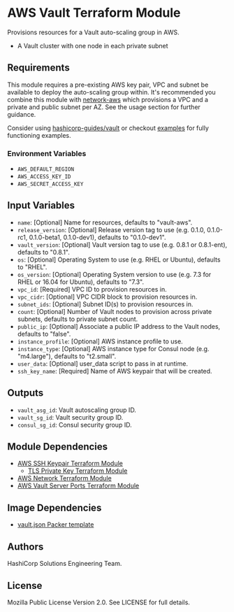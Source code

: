 # AWS Vault Terraform Module

Provisions resources for a Vault auto-scaling group in AWS.

- A Vault cluster with one node in each private subnet

## Requirements

This module requires a pre-existing AWS key pair, VPC and subnet be available to deploy the auto-scaling group within. It's recommended you combine this module with [network-aws](https://github.com/hashicorp-modules/network-aws/) which provisions a VPC and a private and public subnet per AZ. See the usage section for further guidance.

Consider using [hashicorp-guides/vault](https://github.com/hashicorp-guides/vault/blob/master/terraform-aws/) or checkout [examples](./examples) for fully functioning examples.

### Environment Variables

- `AWS_DEFAULT_REGION`
- `AWS_ACCESS_KEY_ID`
- `AWS_SECRET_ACCESS_KEY`

## Input Variables

- `name`: [Optional] Name for resources, defaults to "vault-aws".
- `release_version`: [Optional] Release version tag to use (e.g. 0.1.0, 0.1.0-rc1, 0.1.0-beta1, 0.1.0-dev1), defaults to "0.1.0-dev1".
- `vault_version`: [Optional] Vault version tag to use (e.g. 0.8.1 or 0.8.1-ent), defaults to "0.8.1".
- `os`: [Optional] Operating System to use (e.g. RHEL or Ubuntu), defaults to "RHEL".
- `os_version`: [Optional] Operating System version to use (e.g. 7.3 for RHEL or 16.04 for Ubuntu), defaults to "7.3".
- `vpc_id`: [Required] VPC ID to provision resources in.
- `vpc_cidr`: [Optional] VPC CIDR block to provision resources in.
- `subnet_ids`: [Optional] Subnet ID(s) to provision resources in.
- `count`: [Optional] Number of Vault nodes to provision across private subnets, defaults to private subnet count.
- `public_ip`: [Optional] Associate a public IP address to the Vault nodes, defaults to "false".
- `instance_profile`: [Optional] AWS instance profile to use.
- `instance_type`: [Optional] AWS instance type for Consul node (e.g. "m4.large"), defaults to "t2.small".
- `user_data`: [Optional] user_data script to pass in at runtime.
- `ssh_key_name`: [Required] Name of AWS keypair that will be created.

## Outputs

- `vault_asg_id`: Vault autoscaling group ID.
- `vault_sg_id`: Vault security group ID.
- `consul_sg_id`: Consul security group ID.

## Module Dependencies

- [AWS SSH Keypair Terraform Module](https://github.com/hashicorp-modules/ssh-keypair-aws)
  - [TLS Private Key Terraform Module](https://github.com/hashicorp-modules/tls-private-key)
- [AWS Network Terraform Module](https://github.com/hashicorp-modules/network-aws/)
- [AWS Vault Server Ports Terraform Module](https://github.com/hashicorp-modules/vault-server-ports-aws)

## Image Dependencies

- [vault.json Packer template](https://github.com/hashicorp-modules/packer-templates/blob/master/vault/vault.json)

## Authors

HashiCorp Solutions Engineering Team.

## License

Mozilla Public License Version 2.0. See LICENSE for full details.
